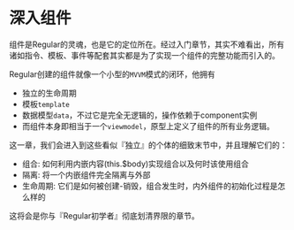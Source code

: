 # 深入组件

组件是Regular的灵魂，也是它的定位所在。经过入门章节，其实不难看出，所有诸如指令、模板、事件等配套其实都是为了实现一个组件的完整功能而引入的。


Regular创建的组件就像一个小型的`MVVM`模式的闭环，他拥有

- 独立的生命周期
- 模板`template`
- 数据模型`data`，不过它是完全无逻辑的，操作依赖于component实例
- 而组件本身即相当于一个`viewmodel`，原型上定义了组件的所有业务逻辑。


这一章，我们会进入到这些看似『独立』的个体的细致末节中，并且理解它们的：

- 组合: 如何利用内嵌内容(this.$body)实现组合以及何时该使用组合
- 隔离: 将一个内嵌组件完全隔离与外部
- 生命周期: 它们是如何被创建-销毁，组合发生时，内外组件的初始化过程是怎么样的



这将会是你与『Regular初学者』彻底划清界限的章节。
